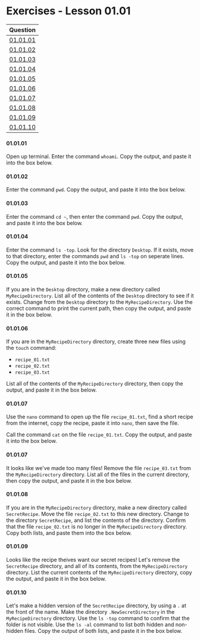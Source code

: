 # Exercises - Lesson 01.01

|Question|
|:-:|
|[01.01.01](https://github.com/joinpursuit/AC-Android/blob/master/cohort_5.4/unit_01/exercises/exercises_01_01_intro_to_bash.md#010101)|
|[01.01.02](https://github.com/joinpursuit/AC-Android/blob/master/cohort_5.4/unit_01/exercises/exercises_01_01_intro_to_bash.md#010102)|
|[01.01.03](https://github.com/joinpursuit/AC-Android/blob/master/cohort_5.4/unit_01/exercises/exercises_01_01_intro_to_bash.md#010103)|
|[01.01.04](https://github.com/joinpursuit/AC-Android/blob/master/cohort_5.4/unit_01/exercises/exercises_01_01_intro_to_bash.md#010104)|
|[01.01.05](https://github.com/joinpursuit/AC-Android/blob/master/cohort_5.4/unit_01/exercises/exercises_01_01_intro_to_bash.md#010105)|
|[01.01.06](https://github.com/joinpursuit/AC-Android/blob/master/cohort_5.4/unit_01/exercises/exercises_01_01_intro_to_bash.md#010106)|
|[01.01.07](https://github.com/joinpursuit/AC-Android/blob/master/cohort_5.4/unit_01/exercises/exercises_01_01_intro_to_bash.md#010107)|
|[01.01.08](https://github.com/joinpursuit/AC-Android/blob/master/cohort_5.4/unit_01/exercises/exercises_01_01_intro_to_bash.md#010108)|
|[01.01.09](https://github.com/joinpursuit/AC-Android/blob/master/cohort_5.4/unit_01/exercises/exercises_01_01_intro_to_bash.md#010109)|
|[01.01.10](https://github.com/joinpursuit/AC-Android/blob/master/cohort_5.4/unit_01/exercises/exercises_01_01_intro_to_bash.md#010110)|

#### 01.01.01

Open up terminal. Enter the command `whoami`. Copy the output, and paste it into the box below.

#### 01.01.02
 
Enter the command `pwd`.  Copy the output, and paste it into the box below.
 
#### 01.01.03
 
Enter the command `cd ~`, then enter the command `pwd`. Copy the output, and paste it into the box below.

#### 01.01.04 

Enter the command `ls -top`. Look for the directory `Desktop`. If it exists, move to that directory, enter the commands  `pwd` and `ls -top` on seperate lines. Copy the output, and paste it into the box below.

#### 01.01.05

If you are in the `Desktop` directory, make a new directory called `MyRecipeDirectory`. List all of the contents of the `Desktop` directory to see if it exists. Change from the `Desktop` directory to the `MyRecipeDirectory`. Use the correct command to print the current path, then copy the output, and paste it in the box below.

#### 01.01.06

If you are in the `MyRecipeDirectory` directory, create three new files using the `touch` command:

* `recipe_01.txt`
* `recipe_02.txt`
* `recipe_03.txt`

List all of the contents of the `MyRecipeDirectory` directory, then copy the output, and paste it in the box below.

#### 01.01.07

Use the `nano` command to open up the file `recipe_01.txt`, find a short recipe from the internet, copy the recipe, paste it into `nano`, then save the file.

Call the command `cat` on the file `recipe_01.txt`. Copy the output, and paste it into the box below.

#### 01.01.07

It looks like we've made too many files! Remove the file `recipe_03.txt` from the `MyRecipeDirectory` directory. List all of the files in the current directory, then copy the output, and paste it in the box below.

#### 01.01.08

If you are in the `MyRecipeDirectory` directory, make a new directory called `SecretRecipe`. Move the file `recipe_02.txt` to this new directory. Change to the directory `SecretRecipe`, and list the contents of the directory. Confirm that the file `recipe_02.txt` is no longer in the `MyRecipeDirectory` directory. Copy both lists, and paste them into the box below.

#### 01.01.09

Looks like the recipe theives want our secret recipes! Let's remove the `SecretRecipe` directory, and all of its contents, from the `MyRecipeDirectory` directory. List the current contents of the `MyRecipeDirectory` directory, copy the output, and paste it in the box below.

#### 01.01.10

Let's make a hidden version of the `SecretRecipe` directory, by using a `.` at the front of the name. Make the directory `.NewSecretDirectory` in the `MyRecipeDirectory` directory. Use the `ls -top` command to confirm that the folder is not visible. Use the `ls -al` command to list both hidden and non-hidden files. Copy the output of both lists, and paste it in the box below.
